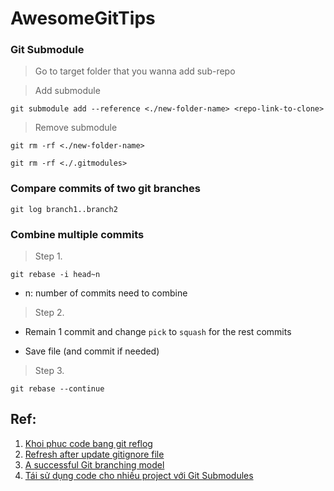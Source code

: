 # AwesomeGitTips

### Git Submodule

> Go to target folder that you wanna add sub-repo

> Add submodule 
```
git submodule add --reference <./new-folder-name> <repo-link-to-clone>
```
> Remove submodule

```
git rm -rf <./new-folder-name>
```
```
git rm -rf <./.gitmodules>
```

### Compare commits of two git branches

```
git log branch1..branch2
```

### Combine multiple commits

> Step 1. 
```
git rebase -i head~n
```
- n: number of commits need to combine

> Step 2.

- Remain 1 commit and change `pick` to `squash` for the rest commits

- Save file (and commit if needed)

> Step 3.
```
git rebase --continue
```



## Ref:
1. [Khoi phuc code bang git reflog](https://tuanndl.com/post/khoi_phuc_code_bang_git_reflog)
2. [Refresh after update gitignore file](https://shrestharohit.com.np/file-added-to-gitignore-still-showing-in-untracked-list/)
3. [A successful Git branching model](https://nvie.com/posts/a-successful-git-branching-model/)
4. [Tái sử dụng code cho nhiều project với Git Submodules](https://techmaster.vn/posts/36659/tai-su-dung-code-cho-nhieu-project-voi-git-submodules#:~:text=Git%20Submodules%20cho%20ph%C3%A9p%20t%E1%BA%A1o,d%E1%BB%A5ng%20theo%20d%E1%BA%A1ng%20Sub%20module)
